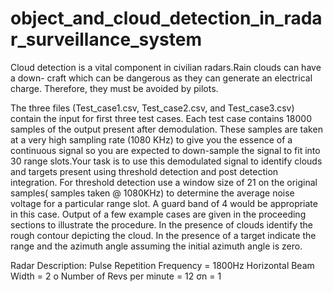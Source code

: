 # object_and_cloud_detection_in_radar_surveillance_system

Cloud detection is a vital component in civilian radars.Rain clouds can have a down- craft which can be dangerous as they can generate an electrical charge. Therefore, they must be avoided by pilots.

The three files (Test_case1.csv, Test_case2.csv, and Test_case3.csv) contain the input for first three test cases. Each test case contains 18000 samples of the output present after demodulation. These samples are taken at a very high sampling rate (1080 KHz) to give you the essence of a continuous signal so you are expected to down-sample the signal to fit into 30 range slots.Your task is to use this demodulated signal to identify clouds and targets present using threshold detection and post detection integration. For threshold detection use a window size of 21 on the original samples( samples taken @ 1080KHz) to determine the average noise voltage for a particular range slot. A guard band of 4 would be appropriate in this case. Output of a few example cases are given in the proceeding sections to illustrate the procedure. In the presence of clouds identify the rough contour depicting the cloud. In the presence of a target indicate the range and the azimuth angle assuming the initial azimuth angle is zero.

Radar Description:
Pulse Repetition Frequency = 1800Hz 
Horizontal Beam Width = 2 o 
Number of Revs per minute = 12
σn = 1
